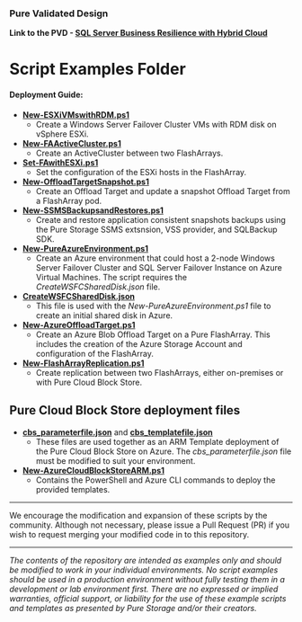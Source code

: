 ### Pure Validated Design

**Link to the PVD - [SQL Server Business Resilience with Hybrid Cloud](https://www.purestorage.com/)**

# Script Examples Folder
#### Deployment Guide:
* [**New-ESXiVMswithRDM.ps1**](https://github.com/PureStorage-Connect/SQL-PVD/blob/main/scripts/New-ESXiVMsWithRDM.ps1)
  * Create a Windows Server Failover Cluster VMs with RDM disk on vSphere ESXi.
* [**New-FAActiveCluster.ps1**](https://github.com/PureStorage-Connect/SQL-PVD/blob/main/scripts/New-FAActiveCluster.ps1)
  * Create an ActiveCluster between two FlashArrays.
* [**Set-FAwithESXi.ps1**](https://github.com/PureStorage-Connect/SQL-PVD/blob/main/scripts/Update-FAwithESXi.ps1)
  * Set the configuration of the ESXi hosts in the FlashArray.
* [**New-OffloadTargetSnapshot.ps1**](https://github.com/PureStorage-Connect/SQL-PVD/blob/main/scripts/New-OffloadTarget.ps1)
  * Create an Offload Target and update a snapshot Offload Target from a FlashArray pod.
* [**New-SSMSBackupsandRestores.ps1**](https://github.com/PureStorage-Connect/SQL-PVD/blob/main/scripts/New-SSMSBackupsAndRestores.ps1)
  * Create and restore application consistent snapshots backups using the Pure Storage SSMS extsnsion, VSS provider, and SQLBackup SDK.
* [**New-PureAzureEnvironment.ps1**](https://github.com/PureStorage-Connect/SQL-PVD/blob/main/scripts/New-PureAzureEnvironment.ps1)
  * Create an Azure environment that could host a 2-node Windows Server Failover Cluster and SQL Server Failover Instance on Azure Virtual Machines. The script requires the _CreateWSFCSharedDisk.json_ file.
* [**CreateWSFCSharedDisk.json**](https://github.com/PureStorage-Connect/SQL-PVD/blob/main/scripts/NewWSFCSharedDisk.json)
  * This file is used with the _New-PureAzureEnvironment.ps1_ file to create an initial shared disk in Azure.
* [**New-AzureOffloadTarget.ps1**](https://github.com/PureStorage-Connect/SQL-PVD/blob/main/scripts/New-AzureOffloadTarget.ps1)
  * Create an Azure Blob Offload Target on a Pure FlashArray. This includes the creation of the Azure Storage Account and configuration of the FlashArray.
* [**New-FlashArrayReplication.ps1**](https://github.com/PureStorage-Connect/SQL-PVD/blob/main/scripts/New-FlashArrayReplication.ps1)
  * Create replication between two FlashArrays, either on-premises or with Pure Cloud Block Store.


## Pure Cloud Block Store deployment files
- [**cbs_parameterfile.json**](https://github.com/PureStorage-OpenConnect/SQL-PVD/blob/main/scripts/cbs_parameterfile.json) and [**cbs_templatefile.json**](https://github.com/PureStorage-OpenConnect/SQL-PVD/blob/main/scripts/cbs_templatefile.json)
  - These files are used together as an ARM Template deployment of the Pure Cloud Block Store on Azure. The _cbs_parameterfile.json_ file must be modified to suit your environment.
- [**New-AzureCloudBlockStoreARM.ps1**](https://github.com/PureStorage-OpenConnect/SQL-PVD/blob/main/scripts/New-AzureCloudBlockStoreARM.ps1)
  - Contains the PowerShell and Azure CLI commands to deploy the provided templates.

<!-- wp:separator -->
<hr class="wp-block-separator"/>
<!-- /wp:separator -->

We encourage the modification and expansion of these scripts by the community. Although not necessary, please issue a Pull Request (PR) if you wish to request merging your modified code in to this repository.

<!-- wp:separator -->
<hr class="wp-block-separator"/>
<!-- /wp:separator -->

_The contents of the repository are intended as examples only and should be modified to work in your individual environments. No script examples should be used in a production environment without fully testing them in a development or lab environment first. There are no expressed or implied warranties, official support, or liability for the use of these example scripts and templates as presented by Pure Storage and/or their creators._
